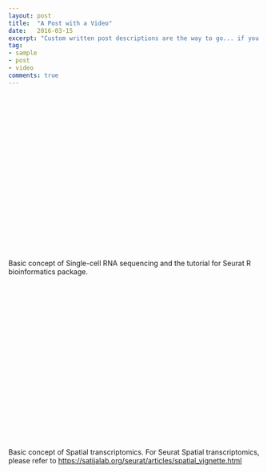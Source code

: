 ```yaml
---
layout: post
title:  "A Post with a Video"
date:   2016-03-15
excerpt: "Custom written post descriptions are the way to go... if you're not lazy."
tag:
- sample
- post
- video
comments: true
---
```

<iframe width="560" height="315" src="//https://www.youtube.com/watch?v=xbX49h7BiUU" frameborder="0"> </iframe>

Basic concept of Single-cell RNA sequencing and the tutorial for Seurat R bioinformatics package.

<iframe width="560" height="315" src="//https://https://www.youtube.com/watch?v=vPE_wJsR4cU" frameborder="0"> </iframe>

Basic concept of Spatial transcriptomics.
For Seurat Spatial transcriptomics, please refer to https://satijalab.org/seurat/articles/spatial_vignette.html
